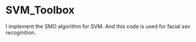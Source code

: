 SVM_Toolbox
===========
I implement the SMO algorithm for SVM. And this code is used for facial sex recoginition.
